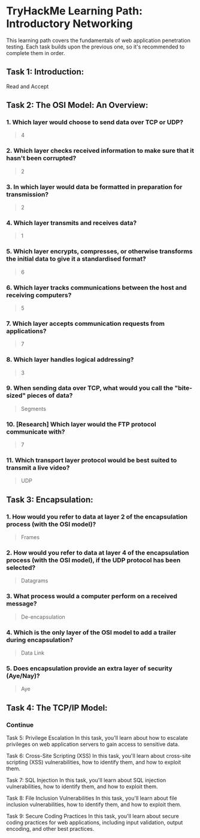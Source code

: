 # TryHackMe Learning Path: Introductory Networking

This learning path covers the fundamentals of web application penetration testing. Each task builds upon the previous one, so it's recommended to complete them in order.

## Task 1: Introduction:
Read and Accept

## Task 2: The OSI Model: An Overview:

### 1. Which layer would choose to send data over TCP or UDP?
> 4

### 2. Which layer checks received information to make sure that it hasn't been corrupted?
> 2

### 3. In which layer would data be formatted in preparation for transmission?
> 2

### 4. Which layer transmits and receives data?
> 1

### 5. Which layer encrypts, compresses, or otherwise transforms the initial data to give it a standardised format?
> 6

### 6. Which layer tracks communications between the host and receiving computers?
> 5

### 7. Which layer accepts communication requests from applications?
> 7

### 8. Which layer handles logical addressing?
> 3

### 9. When sending data over TCP, what would you call the "bite-sized" pieces of data?
> Segments

### 10. [Research] Which layer would the FTP protocol communicate with?
> 7

### 11. Which transport layer protocol would be best suited to transmit a live video?
> UDP


## Task 3: Encapsulation:

### 1. How would you refer to data at layer 2 of the encapsulation process (with the OSI model)?
> Frames

### 2. How would you refer to data at layer 4 of the encapsulation process (with the OSI model), if the UDP protocol has been selected?
> Datagrams

### 3. What process would a computer perform on a received message?
> De-encapsulation

### 4. Which is the only layer of the OSI model to add a trailer during encapsulation?
> Data Link

### 5. Does encapsulation provide an extra layer of security (Aye/Nay)?
> Aye


## Task 4: The TCP/IP Model:

### Continue


Task 5: Privilege Escalation
In this task, you'll learn about how to escalate privileges on web application servers to gain access to sensitive data.

Task 6: Cross-Site Scripting (XSS)
In this task, you'll learn about cross-site scripting (XSS) vulnerabilities, how to identify them, and how to exploit them.

Task 7: SQL Injection
In this task, you'll learn about SQL injection vulnerabilities, how to identify them, and how to exploit them.

Task 8: File Inclusion Vulnerabilities
In this task, you'll learn about file inclusion vulnerabilities, how to identify them, and how to exploit them.

Task 9: Secure Coding Practices
In this task, you'll learn about secure coding practices for web applications, including input validation, output encoding, and other best practices.
